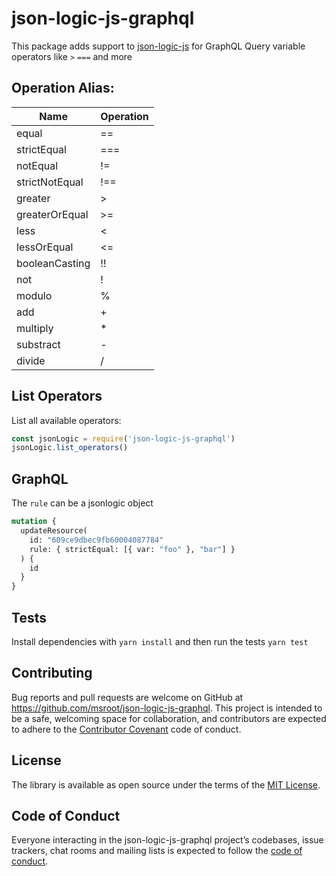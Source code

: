 # json-logic-js-graphql


This package adds support to [json-logic-js](https://github.com/jwadhams/json-logic-js) for GraphQL Query variable operators like `>` `===` and more

## Operation Alias:

| Name 	| Operation 	|
|-	|-	|
| equal 	| == 	|
| strictEqual 	| === 	|
| notEqual 	| != 	|
| strictNotEqual 	| !== 	|
| greater 	| > 	|
| greaterOrEqual 	| >= 	|
| less 	| < 	|
| lessOrEqual 	| <= 	|
| booleanCasting 	| !! 	|
| not 	| ! 	|
| modulo 	| % 	|
| add 	| + 	|
| multiply 	| * 	|
| substract 	| - 	|
| divide 	| / 	|

## List Operators 

List all available operators: 

```js
const jsonLogic = require('json-logic-js-graphql')
jsonLogic.list_operators()
```

## GraphQL 

The `rule` can be a jsonlogic object

```graphql
mutation {
  updateResource(
    id: "609ce9dbec9fb60004087784"
    rule: { strictEqual: [{ var: "foo" }, "bar"] }
  ) {
    id
  }
}

```

## Tests

Install dependencies with `yarn install` and then run the tests `yarn test`

## Contributing

Bug reports and pull requests are welcome on GitHub at https://github.com/msroot/json-logic-js-graphql. This project is intended to be a safe, welcoming space for collaboration, and contributors are expected to adhere to the [Contributor Covenant](http://contributor-covenant.org) code of conduct.

## License

The library is available as open source under the terms of the [MIT License](https://opensource.org/licenses/MIT).

## Code of Conduct

Everyone interacting in the json-logic-js-graphql project’s codebases, issue trackers, chat rooms and mailing lists is expected to follow the [code of conduct](https://github.com/msroot/json-logic-js-graphql/blob/master/CODE_OF_CONDUCT.md).